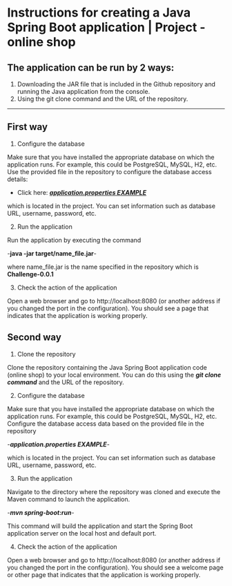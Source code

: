 Instructions for creating a Java Spring Boot application | Project - online shop
=======

The application can be run by 2 ways:
-----------

1. Downloading the JAR file that is included in the Github repository and running the Java application from the console.
2. Using the git clone command and the URL of the repository.

---

First way
-----------

1. Configure the database

Make sure that you have installed the appropriate database on which the application runs. For example, this could be PostgreSQL, MySQL, H2, etc. Use the provided file in the repository to configure the database access details:

- Click here: [_**application.properties EXAMPLE**_](https://github.com/Doris-ant5/CodingChallengeReplay/blob/main/Application.properties%20EXAMPLE/Application.properties%20EXAMPLE)

which is located in the project. You can set information such as database URL, username, password, etc.


2. Run the application

Run the application by executing the command 

-**java -jar target/name_file.jar**-

where name_file.jar is the name specified in the repository which is **Challenge-0.0.1**

3. Check the action of the application

Open a web browser and go to http://localhost:8080 (or another address if you changed the port in the configuration). You should see a page that indicates that the application is working properly.

Second way
-----------

1. Clone the repository

Clone the repository containing the Java Spring Boot application code (online shop) to your local environment. You can do this using the _**git clone command**_ and the URL of the repository.

2. Configure the database

Make sure that you have installed the appropriate database on which the application runs. For example, this could be PostgreSQL, MySQL, H2, etc. Configure the database access data based on the provided file in the repository 

-_**application.properties EXAMPLE**_- 

which is located in the project. You can set information such as database URL, username, password, etc. 

3. Run the application

Navigate to the directory where the repository was cloned and execute the Maven command to launch the application.

-_**mvn spring-boot:run**_-

This command will build the application and start the Spring Boot application server on the local host and default port.

4. Check the action of the application

Open a web browser and go to http://localhost:8080 (or another address if you changed the port in the configuration). You should see a welcome page or other page that indicates that the application is working properly.